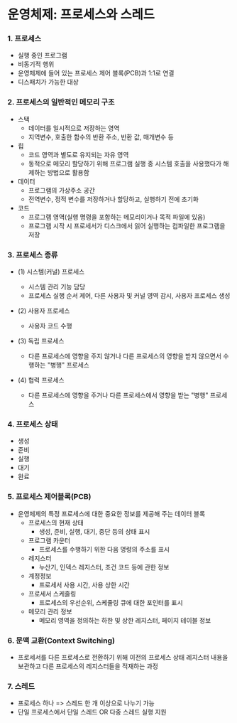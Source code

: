 # 운영체제: 프로세스와 스레드

### 1. 프로세스

- 실행 중인 프로그램
- 비동기적 행위
- 운영체제에 들어 있는 프로세스 제어 블록(PCB)과 1:1로 연결
- 디스패치가 가능한 대상

### 2. 프로세스의 일반적인 메모리 구조

- 스택
    - 데이터를 일시적으로 저장하는 영역
    - 지역변수, 호출한 함수의 반환 주소, 반환 값, 매개변수 등
- 힙
    - 코드 영역과 별도로 유지되는 자유 영역
    - 동적으로 메모리 할당하기 위해 프로그램 실행 중 시스템 호출을 사용했다가 해제하는 방법으로 활용함
- 데이터
    - 프로그램의 가상주소 공간
    - 전역변수, 정적 변수를 저장하거나 할당하고, 실행하기 전에 초기화
- 코드
    - 프로그램 영역(실행 명령을 포함하는 메모리이거나 목적 파일에 있음)
    - 프로그램 시작 시 프로세서가 디스크에서 읽어 실행하는 컴파일한 프로그램을 저장

### 3. 프로세스 종류

- (1) 시스템(커널) 프로세스
    - 시스템 관리 기능 담당
    - 프로세스 실행 순서 제어, 다른 사용자 및 커널 영역 감시, 사용자 프로세스 생성

- (2) 사용자 프로세스
    - 사용자 코드 수행

- (3) 독립 프로세스
    - 다른 프로세스에 영향을 주지 않거나 다른 프로세스의 영향을 받지 않으면서 수행하는 "병행" 프로세스

- (4) 협력 프로세스
    - 다른 프로세스에 영향을 주거나 다른 프로세스에서 영향을 받는 "병행" 프로세스

### 4. 프로세스 상태 
- 생성
- 준비
- 실행
- 대기
- 완료

### 5. 프로세스 제어블록(PCB)
- 운영체제의 특정 프로세스에 대한 중요한 정보를 제공해 주는 데이터 블록
    - 프로세스의 현재 상태
        - 생성, 준비, 실행, 대기, 중단 등의 상태 표시
    - 프로그램 카운터
        - 프로세스를 수행하기 위한 다음 명령의 주소를 표시
    - 레지스터
        - 누산기, 인덱스 레지스터, 조건 코드 등에 관한 정보
    - 계정정보
        - 프로세서 사용 시간, 사용 상한 시간
    - 프로세서 스케줄링
        - 프로세스의 우선순위, 스케줄링 큐에 대한 포인터를 표시
    - 메모리 관리 정보
        - 메모리 영역을 정의하는 하한 및 상한 레지스터, 페이지 테이블 정보

### 6. 문맥 교환(Context Switching)
- 프로세서를 다른 프로세스로 전환하기 위해 이전의 프로세스 상태 레지스터 내용을 보관하고 다른 프로세스의 레지스터들을 적재하는 과정

### 7. 스레드
- 프로세스 하나 => 스레드 한 개 이상으로 나누기 가능
- 단일 프로세스에서 단일 스레드 OR 다중 스레드 실행 지원
